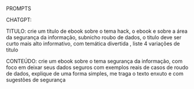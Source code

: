 PROMPTS


CHATGPT:


TITULO: crie um titulo de ebook sobre o tema hack, o ebook e sobre a área da segurança da informação, subnicho roubo de dados, o titulo deve ser curto mais alto informativo, com temática divertida , liste 4 variações de titulo


CONTEÚDO: crie um ebook sobre o tema segurança da informação, com foco em deixar seus dados seguros com exemplos reais de casos de roudo de dados, explique de uma forma simples, me traga o texto enxuto e com sugestões de segurança 
